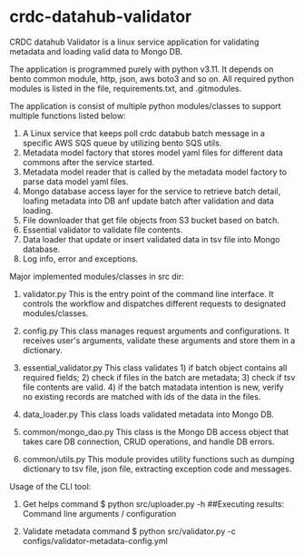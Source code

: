 # crdc-datahub-validator

CRDC datahub Validator is a linux service application for validating metadata and loading valid data to Mongo DB.

The application is programmed purely with python v3.11.  It depends on bento common module, http, json, aws boto3 and so on. All required python modules is listed in the file, requirements.txt, and .gitmodules.

The application is consist of multiple python modules/classes to support multiple functions listed below:

1) A Linux service that keeps poll crdc databub batch message in a specific AWS SQS queue by utilizing bento SQS utils.
2) Metadata model factory that stores model yaml files for different data commons after the service started.
3) Metadata model reader that is called by the metadata model factory to parse data model yaml files.
4) Mongo database access layer for the service to retrieve batch detail, loafing metadata into DB anf update batch after validation and data loading.
5) File downloader that get file objects from S3 bucket based on batch.
6) Essential validator to validate file contents.
7) Data loader that update or insert validated data in tsv file into Mongo database.
8) Log info, error and exceptions.

Major implemented modules/classes in src dir:

1) validator.py
    This is the entry point of the command line interface.  It controls the workflow and dispatches different requests to designated modules/classes.

2) config.py
    This class manages request arguments and configurations.  It receives user's arguments, validate these arguments and store them in a dictionary.

3) essential_validator.py
    This class validates 1) if batch object contains all required fields; 2) check if files in the batch are metadata; 3) check if tsv file contents are valid. 4) if the batch matadata intention is new, verify no existing records are matched with ids of the data in the files.

4) data_loader.py
    This class loads validated metadata into Mongo DB.

5) common/mongo_dao.py
    This class is the Mongo DB access object that takes care DB connection, CRUD operations, and handle DB errors.

6) common/utils.py
    This module provides utility functions such as dumping dictionary to tsv file, json file, extracting exception code and messages.

Usage of the CLI tool:

1) Get helps command
    $ python src/uploader.py -h
    ##Executing results:
    Command line arguments / configuration

2) Validate metadata command
    $ python src/validator.py -c configs/validator-metadata-config.yml

